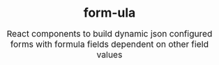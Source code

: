 <h1 align="center">
  form-ula
</h1>
<p align="center" style="font-size: 1.2rem;">React
components to build dynamic json configured forms with formula fields dependent on other field values</p>
